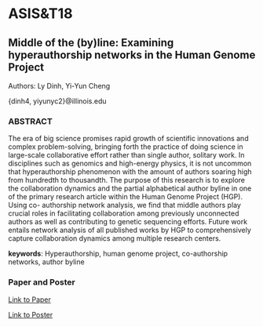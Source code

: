 # ASIS&T18
## Middle of the (by)line: Examining hyperauthorship networks in the Human Genome Project
Authors: Ly Dinh, Yi-Yun Cheng

{dinh4, yiyunyc2}@illinois.edu

### ABSTRACT
The era of big science promises rapid growth of scientific innovations and complex problem-solving, bringing forth the practice of doing science in large-scale collaborative effort rather than single author, solitary work. In disciplines such as genomics and high-energy physics, it is not uncommon that hyperauthorship phenomenon with the amount of authors soaring high from hundredth to thousandth. The purpose of this research is to explore the collaboration dynamics and the partial alphabetical author byline in one of the primary research article within the Human Genome Project (HGP). Using co- authorship network analysis, we find that middle authors play crucial roles in facilitating collaboration among previously unconnected authors as well as contributing to genetic sequencing efforts. Future work entails network analysis of all published works by HGP to comprehensively capture collaboration dynamics among multiple research centers.

__keywords__: Hyperauthorship, human genome project, co-authorship networks, author byline

### Paper and Poster
[Link to Paper](http://hdl.handle.net/2142/101870)

[Link to Poster](https://github.com/yiyunyc2/ASIST18/blob/master/Poster/ASIST-MiddleOfByline-2018Poster.pdf)

